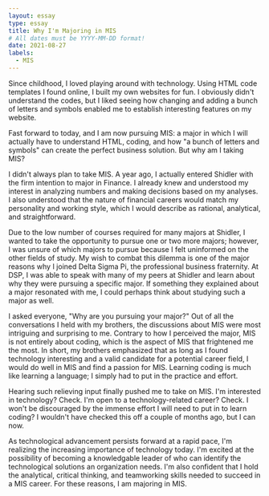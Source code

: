 ```yaml
---
layout: essay
type: essay
title: Why I'm Majoring in MIS
# All dates must be YYYY-MM-DD format!
date: 2021-08-27
labels:
  - MIS
---
```


Since childhood, I loved playing around with technology. Using HTML code templates I found online, I built my own websites for fun. I obviously didn't understand the codes, but I liked seeing how changing and adding a bunch of letters and symbols enabled me to establish interesting features on my website. 

Fast forward to today, and I am now pursuing MIS: a major in which I will actually have to understand HTML, coding, and how "a bunch of letters and symbols" can create the perfect business solution. But why am I taking MIS? 

I didn't always plan to take MIS. A year ago, I actually entered Shidler with the firm intention to major in Finance. I already knew and understood my interest in analyzing numbers and making decisions based on my analyses. I also understood that the nature of financial careers would match my personality and working style, which I would describe as rational, analytical, and straightforward. 

Due to the low number of courses required for many majors at Shidler, I wanted to take the opportunity to pursue one or two more majors; however, I was unsure of which majors to pursue because I felt uninformed on the other fields of study. My wish to combat this dilemma is one of the major reasons why I joined Delta Sigma Pi, the professional business fraternity. At DSP, I was able to speak with many of my peers at Shidler and learn about why they were pursuing a specific major. If something they explained about a major resonated with me, I could perhaps think about studying such a major as well.

I asked everyone, "Why are you pursuing your major?" Out of all the conversations I held with my brothers, the discussions about MIS were most intriguing and surprising to me. Contrary to how I perceived the major, MIS is not entirely about coding, which is the aspect of MIS that frightened me the most. In short, my brothers emphasized that as long as I found technology interesting and a valid candidate for a potential career field, I would do well in MIS and find a passion for MIS. Learning coding is much like learning a language; I simply had to put in the practice and effort.

Hearing such relieving input finally pushed me to take on MIS. I'm interested in technology? Check. I'm open to a technology-related career? Check. I won't be discouraged by the immense effort I will need to put in to learn coding? I wouldn't have checked this off a couple of months ago, but I can now. 

As technological advancement persists forward at a rapid pace, I'm realizing the increasing importance of technology today. I'm excited at the possibility of becoming a knowledgable leader of who can identify the technological solutions an organization needs. I'm also confident that I hold the analytical, critical thinking, and teamworking skills needed to succeed in a MIS career. For these reasons, I am majoring in MIS.
